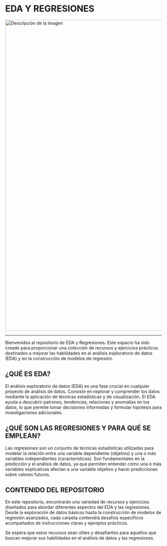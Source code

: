 # EDA Y REGRESIONES
<img src="https://github.com/GsusSant/Possum-Regression-/assets/161477129/11b7efc7-37bb-4735-9396-3c16afb6a620" alt="Descripción de la imagen" style="width: 1000px;">

********************
Bienvenidos al repositorio de EDA y Regresiones. Este espacio ha sido creado para proporcionar una colección de recursos y ejercicios prácticos destinados a mejorar las habilidades en el análisis exploratorio de datos (EDA) y en la construcción de modelos de regresión.

## ¿QUÉ ES EDA?
El análisis exploratorio de datos (EDA) es una fase crucial en cualquier proyecto de análisis de datos. Consiste en explorar y comprender los datos mediante la aplicación de técnicas estadísticas y de visualización. El EDA ayuda a descubrir patrones, tendencias, relaciones y anomalías en los datos, lo que permite tomar decisiones informadas y formular hipótesis para investigaciones adicionales.

## ¿QUÉ SON LAS REGRESIONES Y PARA QUÉ SE EMPLEAN?
Las regresiones son un conjunto de técnicas estadísticas utilizadas para modelar la relación entre una variable dependiente (objetivo) y una o más variables independientes (características). Son fundamentales en la predicción y el análisis de datos, ya que permiten entender cómo una o más variables explicativas afectan a una variable objetivo y hacer predicciones sobre valores futuros.

## CONTENIDO DEL REPOSITORIO
En este repositorio, encontrarán una variedad de recursos y ejercicios diseñados para abordar diferentes aspectos del EDA y las regresiones. Desde la exploración de datos básicos hasta la construcción de modelos de regresión avanzados, cada carpeta contendrá desafíos específicos acompañados de instrucciones claras y ejemplos prácticos.


Se espera que estos recursos sean útiles y desafiantes para aquellos que buscan mejorar sus habilidades en el análisis de datos y las regresiones.
